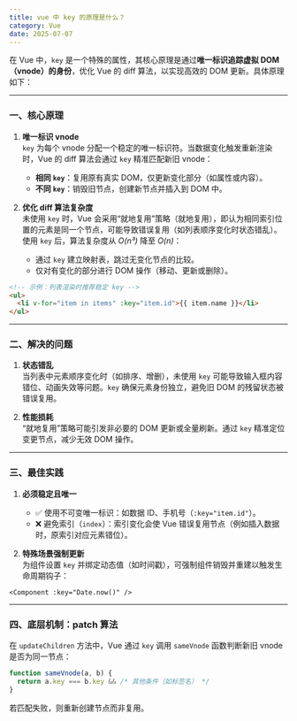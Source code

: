 ```yaml
---
title: vue 中 key 的原理是什么？
category: Vue
date: 2025-07-07
---
```

在 Vue 中，`key` 是一个特殊的属性，其核心原理是通过**唯一标识追踪虚拟 DOM（vnode）的身份**，优化 Vue 的 diff 算法，以实现高效的 DOM 更新。具体原理如下：

---

### 一、核心原理
1. **唯一标识 vnode**  
   `key` 为每个 vnode 分配一个稳定的唯一标识符。当数据变化触发重新渲染时，Vue 的 diff 算法会通过 `key` 精准匹配新旧 vnode：
   - **相同 `key`**：复用原有真实 DOM，仅更新变化部分（如属性或内容）。
   - **不同 `key`**：销毁旧节点，创建新节点并插入到 DOM 中。

2. **优化 diff 算法复杂度**  
   未使用 `key` 时，Vue 会采用“就地复用”策略（就地复用），即认为相同索引位置的元素是同一个节点，可能导致错误复用（如列表顺序变化时状态错乱）。  
   使用 `key` 后，算法复杂度从 *O(n³)* 降至 *O(n)*：
   - 通过 `key` 建立映射表，跳过无变化节点的比较。
   - 仅对有变化的部分进行 DOM 操作（移动、更新或删除）。

```html
<!-- 示例：列表渲染时推荐稳定 key -->
<ul>
  <li v-for="item in items" :key="item.id">{{ item.name }}</li>
</ul>
```

---

### 二、解决的问题
1. **状态错乱**  
   当列表中元素顺序变化时（如排序、增删），未使用 `key` 可能导致输入框内容错位、动画失效等问题。`key` 确保元素身份独立，避免旧 DOM 的残留状态被错误复用。

2. **性能损耗**  
“就地复用”策略可能引发非必要的 DOM 更新或全量刷新。通过 `key` 精准定位变更节点，减少无效 DOM 操作。

---

### 三、最佳实践
1. **必须稳定且唯一**  
   - ✅ 使用不可变唯一标识：如数据 ID、手机号（`:key="item.id"`）。  
   - ❌ 避免索引（`index`）：索引变化会使 Vue 错误复用节点（例如插入数据时，原索引对应元素错位）。

2. **特殊场景强制更新**  
   为组件设置 `key` 并绑定动态值（如时间戳），可强制组件销毁并重建以触发生命周期钩子：
```vue
<Component :key="Date.now()" />
```

---

### 四、底层机制：patch 算法
在 `updateChildren` 方法中，Vue 通过 `key` 调用 `sameVnode` 函数判断新旧 vnode 是否为同一节点：
```javascript
function sameVnode(a, b) {
  return a.key === b.key && /* 其他条件（如标签名） */
}
```
若匹配失败，则重新创建节点而非复用。
